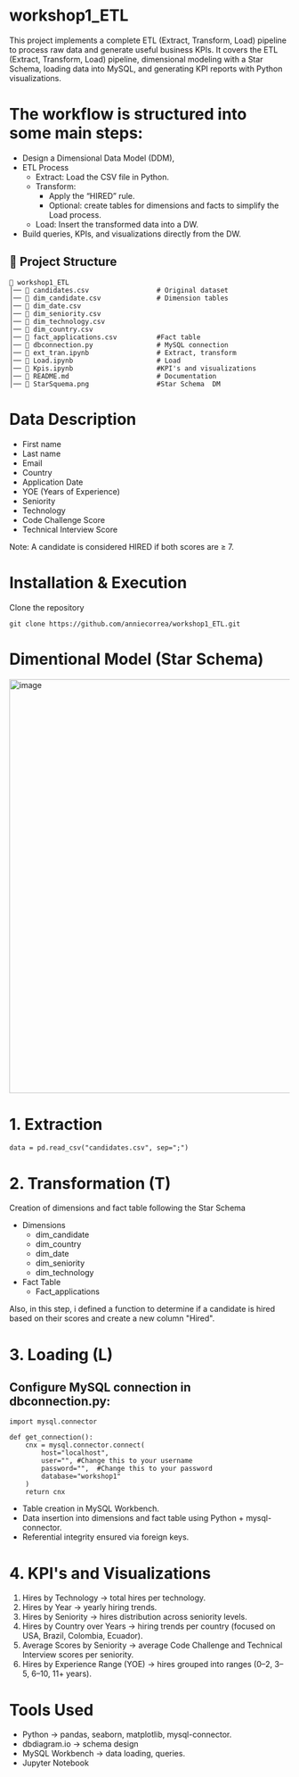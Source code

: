 # workshop1_ETL

This project implements a complete ETL (Extract, Transform, Load) pipeline to process raw data and generate useful business KPIs.
It covers the ETL (Extract, Transform, Load) pipeline, dimensional modeling with a Star Schema, loading data into MySQL, and generating KPI reports with Python visualizations.


# The workflow is structured into some main steps:

- Design a Dimensional Data Model (DDM),
- ETL Process 
  - Extract: Load the CSV file in Python. 
  - Transform:
    - Apply the “HIRED” rule. 
    - Optional: create tables for dimensions and facts to simplify the Load process. 
  - Load: Insert the transformed data into a DW.
- Build queries, KPIs, and visualizations directly from the DW.

## 📂 Project Structure
```
📁 workshop1_ETL
│── 📄 candidates.csv                 # Original dataset
│── 📄 dim_candidate.csv              # Dimension tables 
│── 📄 dim_date.csv
│── 📄 dim_seniority.csv
│── 📄 dim_technology.csv
│── 📄 dim_country.csv
│── 📄 fact_applications.csv          #Fact table 
│── 📄 dbconnection.py                # MySQL connection 
│── 📄 ext_tran.ipynb                 # Extract, transform
│── 📄 Load.ipynb                     # Load
│── 📄 Kpis.ipynb                     #KPI's and visualizations 
│── 📄 README.md                      # Documentation
│── 📄 StarSquema.png                 #Star Schema  DM
```

# Data Description
- First name
- Last name
- Email
- Country
- Application Date
- YOE (Years of Experience)
- Seniority
- Technology
- Code Challenge Score
- Technical Interview Score

Note: A candidate is considered HIRED if both scores are ≥ 7. 


# Installation & Execution
Clone the repository
```
git clone https://github.com/anniecorrea/workshop1_ETL.git
```

# Dimentional Model (Star Schema)
<img width="985" height="742" alt="image" src="https://github.com/user-attachments/assets/4f556183-b301-4177-9a50-10bb135392ee" />

# 1. Extraction 
```
data = pd.read_csv("candidates.csv", sep=";")
```


# 2. Transformation (T)
Creation of dimensions and fact table following the Star Schema
- Dimensions
  - dim_candidate
  - dim_country
  - dim_date
  - dim_seniority
  - dim_technology
- Fact Table
  - Fact_applications
  
Also, in this step, i defined a function to determine if a candidate is hired based on their scores and create a new column "Hired". 

  

# 3. Loading (L)

## Configure MySQL connection in dbconnection.py:
```
import mysql.connector

def get_connection():
    cnx = mysql.connector.connect(
        host="localhost",
        user="", #Change this to your username
        password="",  #Change this to your password
        database="workshop1" 
    )
    return cnx
```

- Table creation in MySQL Workbench.
- Data insertion into dimensions and fact table using Python + mysql-connector.
- Referential integrity ensured via foreign keys.

 # 4. KPI's and Visualizations 
1. Hires by Technology → total hires per technology.
2. Hires by Year → yearly hiring trends.
3. Hires by Seniority → hires distribution across seniority levels.
4. Hires by Country over Years → hiring trends per country (focused on USA, Brazil, Colombia, Ecuador).
5. Average Scores by Seniority → average Code Challenge and Technical Interview scores per seniority.
6. Hires by Experience Range (YOE) → hires grouped into ranges (0–2, 3–5, 6–10, 11+ years).

# Tools Used

- Python → pandas, seaborn, matplotlib, mysql-connector.
- dbdiagram.io → schema design
- MySQL Workbench → data loading, queries.
- Jupyter Notebook 







